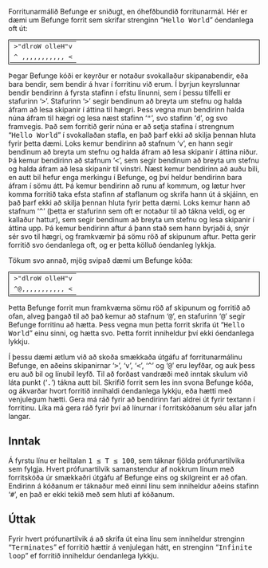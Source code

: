
<p>Forritunarmálið Befunge er sniðugt, en óhefðbundið forritunarmál. Hér er dæmi um Befunge forrit sem skrifar strenginn &ldquo;<tt>Hello World</tt>&rdquo; óendanlega oft út:</p>

<table style="margin:0 auto;border: 1px solid black;padding:2px;">
<tr>
    <td><tt>&gt;"dlroW olleH"v</tt></td>
</tr>
<tr>
    <td><tt>^ ,,,,,,,,,,, &lt;</tt></td>
</tr>
</table>

<p>Þegar Befunge kóði er keyrður er notaður svokallaður skipanabendir, eða bara bendir, sem bendir á hvar í forritinu við erum. Í byrjun keyrslunnar bendir bendirinn á fyrsta stafinn í efstu línunni, sem í þessu tilfelli er stafurinn &lsquo;<tt>&gt;</tt>&rsquo;. Stafurinn &lsquo;<tt>&gt;</tt>&rsquo; segir bendinum að breyta um stefnu og halda áfram að lesa skipanir í áttina til hægri. Þess vegna mun bendirinn halda núna áfram til hægri og lesa næst stafinn &lsquo;<tt>"</tt>&rsquo;, svo stafinn &lsquo;<tt>d</tt>&rsquo;, og svo framvegis. Það sem forritið gerir núna er að setja stafina í strengnum &ldquo;<tt>Hello World</tt>&rdquo; í svokallaðan stafla, en það þarf ekki að skilja þennan hluta fyrir þetta dæmi. Loks kemur bendirinn að stafnum &lsquo;<tt>v</tt>&rsquo;, en hann segir bendinum að breyta um stefnu og halda áfram að lesa skipanir í áttina niður. Þá kemur bendirinn að stafnum &lsquo;<tt>&lt;</tt>&rsquo;, sem segir bendinum að breyta um stefnu og halda áfram að lesa skipanir til vinstri. Næst kemur bendirinn að auðu bili, en autt bil hefur enga merkingu í Befunge, og því heldur bendirinn bara áfram í sömu átt. Þá kemur bendirinn að runu af kommum, og lætur hver komma forritið taka efsta stafinn af staflanum og skrifa hann út á skjáinn, en það þarf ekki að skilja þennan hluta fyrir þetta dæmi. Loks kemur hann að stafnum &lsquo;<tt>^</tt>&rsquo; (þetta er stafurinn sem oft er notaður til að tákna veldi, og er kallaður hattur), sem segir bendinum að breyta um stefnu og lesa skipanir í áttina upp. Þá kemur bendirinn aftur á þann stað sem hann byrjaði á, snýr sér svo til hægri, og framkvæmir þá sömu röð af skipunum aftur. Þetta gerir forritið svo óendanlega oft, og er þetta kölluð óendanleg lykkja.</p>

<p>Tökum svo annað, mjög svipað dæmi um Befunge kóða:</p>

<table style="margin:0 auto;border: 1px solid black;padding:2px;">
<tr>
    <td><tt>&gt;"dlroW olleH"v</tt></td>
</tr>
<tr>
    <td><tt>^@,,,,,,,,,,, &lt;</tt></td>
</tr>
</table>

<p>Þetta Befunge forrit mun framkvæma sömu röð af skipunum og forritið að ofan, alveg þangað til að það kemur að stafnum &lsquo;<tt>@</tt>&rsquo;, en stafurinn &lsquo;<tt>@</tt>&rsquo; segir Befunge forritinu að hætta. Þess vegna mun þetta forrit skrifa út &ldquo;<tt>Hello World</tt>&rdquo; einu sinni, og hætta svo. Þetta forrit inniheldur því ekki óendanlega lykkju.</p>

<p>Í þessu dæmi ætlum við að skoða smækkaða útgáfu af forritunarmálinu Befunge, en aðeins skipanirnar &lsquo;<tt>&gt;</tt>&rsquo;, &lsquo;<tt>v</tt>&rsquo;, &lsquo;<tt>&lt;</tt>&rsquo;, &lsquo;<tt>^</tt>&rsquo; og &lsquo;<tt>@</tt>&rsquo; eru leyfðar, og auk þess eru auð bil og línubil leyfð. Til að forðast vandræði með inntak skulum við láta punkt (&lsquo;<tt>.</tt>&rsquo;) tákna autt bil. Skrifið forrit sem les inn svona Befunge kóða, og ákvarðar hvort forritið innihaldi óendanlega lykkju, eða hætti með venjulegum hætti. Gera má ráð fyrir að bendirinn fari aldrei út fyrir textann í forritinu. Líka má gera ráð fyrir því að línurnar í forritskóðanum séu allar jafn langar.</p>

<h2>Inntak</h2>

<p>Á fyrstu línu er heiltalan <tt>1 &leq; T &leq; 100</tt>, sem táknar fjölda prófunartilvika sem fylgja. Hvert prófunartilvik samanstendur af nokkrum línum með forritskóða úr smækkaðri útgáfu af Befunge eins og skilgreint er að ofan. Endirinn á kóðanum er táknaður með einni línu sem inniheldur aðeins stafinn &lsquo;<tt>#</tt>&rsquo;, en það er ekki tekið með sem hluti af kóðanum.</p>

<h2>Úttak</h2>

<p>Fyrir hvert prófunartilvik á að skrifa út eina línu sem inniheldur strenginn &ldquo;<tt>Terminates</tt>&rdquo; ef forritið hættir á venjulegan hátt, en strenginn &ldquo;<tt>Infinite loop</tt>&rdquo; ef forritið inniheldur óendanlega lykkju.</p>

